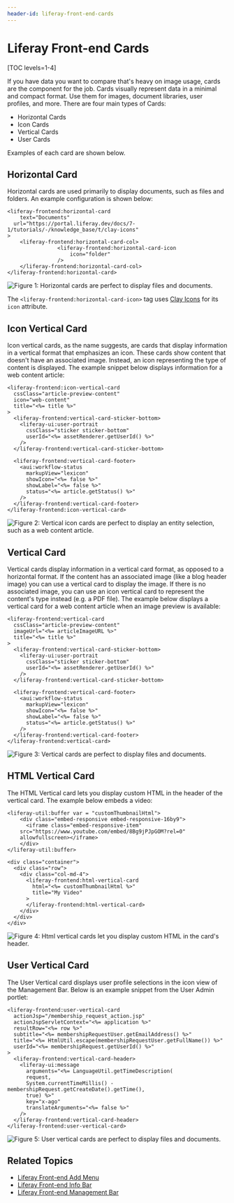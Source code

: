 ```yaml
---
header-id: liferay-front-end-cards
---
```


# Liferay Front-end Cards

[TOC levels=1-4]

If you have data you want to compare that's heavy on image usage, cards are the
component for the job. Cards visually represent data in a minimal and compact
format. Use them for images, document libraries, user profiles, and more. There
are four main types of Cards:

- Horizontal Cards
- Icon Cards
- Vertical Cards
- User Cards

Examples of each card are shown below.

## Horizontal Card

Horizontal cards are used primarily to display documents, such as files and 
folders. An example configuration is shown below:

```markup
<liferay-frontend:horizontal-card
	text="Documents"
  url="https://portal.liferay.dev/docs/7-1/tutorials/-/knowledge_base/t/clay-icons"
>
	<liferay-frontend:horizontal-card-col>
				<liferay-frontend:horizontal-card-icon
					icon="folder"
				/>
	</liferay-frontend:horizontal-card-col>
</liferay-frontend:horizontal-card>
```

![Figure 1: Horizontal cards are perfect to display files and documents.](../../../../../images/liferay-frontend-taglib-cards-horizontal.png)

The `<liferay-frontend:horizontal-card-icon>` tag uses 
[Clay Icons](/docs/7-2/reference/-/knowledge_base/r/clay-icons) for its `icon` 
attribute. 

## Icon Vertical Card

Icon vertical cards, as the name suggests, are cards that display information in
a vertical format that emphasizes an icon. These cards show content that doesn't
have an associated image. Instead, an icon representing the type of content is
displayed. The example snippet below displays information for a web content
article:

```markup
<liferay-frontend:icon-vertical-card
  cssClass="article-preview-content"
  icon="web-content"
  title="<%= title %>"
>
  <liferay-frontend:vertical-card-sticker-bottom>
    <liferay-ui:user-portrait
      cssClass="sticker sticker-bottom"
      userId="<%= assetRenderer.getUserId() %>"
    />
  </liferay-frontend:vertical-card-sticker-bottom>

  <liferay-frontend:vertical-card-footer>
    <aui:workflow-status 
      markupView="lexicon" 
      showIcon="<%= false %>" 
      showLabel="<%= false %>" 
      status="<%= article.getStatus() %>" 
    />
  </liferay-frontend:vertical-card-footer>
</liferay-frontend:icon-vertical-card>
```

![Figure 2: Vertical icon cards are perfect to display an entity selection, such as a web content article.](../../../../../images/liferay-frontend-taglib-cards-icon-vertical.png)

## Vertical Card

Vertical cards display information in a vertical card format, as opposed to
a horizontal format. If the content has an associated image (like a blog header
image) you can use a vertical card to display the image. If there is no
associated image, you can use an icon vertical card to represent the content's
type instead (e.g. a PDF file). The example below displays a vertical card for
a web content article when an image preview is available:

```markup
<liferay-frontend:vertical-card
  cssClass="article-preview-content"
  imageUrl="<%= articleImageURL %>"
  title="<%= title %>"
>
  <liferay-frontend:vertical-card-sticker-bottom>
    <liferay-ui:user-portrait
      cssClass="sticker sticker-bottom"
      userId="<%= assetRenderer.getUserId() %>"
    />
  </liferay-frontend:vertical-card-sticker-bottom>

  <liferay-frontend:vertical-card-footer>
    <aui:workflow-status 
      markupView="lexicon" 
      showIcon="<%= false %>" 
      showLabel="<%= false %>" 
      status="<%= article.getStatus() %>" 
    />
  </liferay-frontend:vertical-card-footer>
</liferay-frontend:vertical-card>
```

![Figure 3: Vertical cards are perfect to display files and documents.](../../../../../images/liferay-frontend-taglib-cards-vertical.png)

## HTML Vertical Card

The HTML Vertical card lets you display custom HTML in the header of the 
vertical card. The example below embeds a video:

```markup
<liferay-util:buffer var = "customThumbnailHtml">
	<div class="embed-responsive embed-responsive-16by9">
	  <iframe class="embed-responsive-item" 
    src="https://www.youtube.com/embed/8Bg9jPJpGOM?rel=0" 
    allowfullscreen></iframe>
	</div>
</liferay-util:buffer>

<div class="container">
  <div class="row">
    <div class="col-md-4">
      <liferay-frontend:html-vertical-card
      	html="<%= customThumbnailHtml %>"
      	title="My Video"
      >
      </liferay-frontend:html-vertical-card>
    </div>
  </div>
</div>
```

![Figure 4: Html vertical cards let you display custom HTML in the card's header.](../../../../../images/liferay-frontend-taglib-cards-html-vertical.png)

## User Vertical Card

The User Vertical card displays user profile selections in the icon view of the
Management Bar. Below is an example snippet from the User Admin portlet:

```markup
<liferay-frontend:user-vertical-card
  actionJsp="/membership_request_action.jsp"
  actionJspServletContext="<%= application %>"
  resultRow="<%= row %>"
  subtitle="<%= membershipRequestUser.getEmailAddress() %>"
  title="<%= HtmlUtil.escape(membershipRequestUser.getFullName()) %>"
  userId="<%= membershipRequest.getUserId() %>"
>
  <liferay-frontend:vertical-card-header>
    <liferay-ui:message 
      arguments="<%= LanguageUtil.getTimeDescription(
      request, 
      System.currentTimeMillis() - membershipRequest.getCreateDate().getTime(), 
      true) %>" 
      key="x-ago" 
      translateArguments="<%= false %>" 
    />
  </liferay-frontend:vertical-card-header>
</liferay-frontend:user-vertical-card>
```

![Figure 5: User vertical cards are perfect to display files and documents.](../../../../../images/liferay-frontend-taglib-cards-user-vertical.png)

## Related Topics

- [Liferay Front-end Add Menu](/docs/7-2/reference/-/knowledge_base/r/liferay-front-end-add-menu)
- [Liferay Front-end Info Bar](/docs/7-2/reference/-/knowledge_base/r/liferay-front-end-info-bar)
- [Liferay Front-end Management Bar](/docs/7-2/reference/-/knowledge_base/r/liferay-front-end-management-bar)
